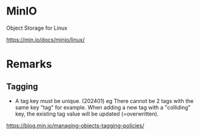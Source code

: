 # MinIO

Object Storage for Linux

https://min.io/docs/minio/linux/


# Remarks

## Tagging

  * A tag key must be unique.
    (202401)
    eg There cannot be 2 tags with the same key "tag" for example.
    When adding a new tag with a "colliding" key, the existing tag value will be updated (=overwritten).


https://blog.min.io/managing-objects-tagging-policies/


